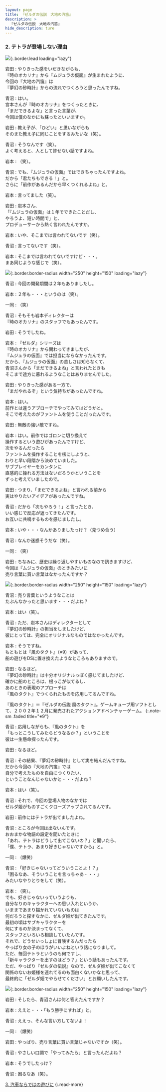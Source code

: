 ```yaml
---
layout: page
title: 『ゼルダの伝説　大地の汽笛』
description: >
  『ゼルダの伝説　大地の汽笛』
hide_description: ture
---
```


### 2. テトラが登場しない理由

![](/interviews/jp/nds/bkij/vol1/img/mainvisual2.jpg){:.border.lead loading="lazy"}

岩田
: やりきった感をいだきながらも、<br>『時のオカリナ』から『ムジュラの仮面』が生まれたように、<br>今回の『大地の汽笛』は<br>『夢幻の砂時計』からの流れでつくろうと思ったんですね。

青沼
: はい。<br>宮本さんが『時のオカリナ』をつくったときに、<br>「まだできるよな」と言った言葉が、<br>今回は僕のなかにも蘇ったといいますか。

岩田
: 教え子が、「ひどい」と思いながらも<br>そのまた教え子に同じことをするみたいな（笑）。

青沼
: そうなんです（笑）。<br>よく考えると、人として許せない話ですよね。

岩本
: （笑）。

青沼
: でも、『ムジュラの仮面』ではできちゃったんですよね。<br>だから「君たちもできる！」と。<br>さらに「前作があるんだから早くつくれるよね」と。

岩本
: 言ってました（笑）。

岩田
: 岩本さん、<br>「『ムジュラの仮面』は１年でできたことだし、<br>やろうよ、短い時間で」と、<br>プロデューサーから熱く言われたんですか。

岩本
: いや、そこまでは言われてないです（笑）。

青沼
: 言ってないです（笑）。

岩本
: そこまでは言われてないですけど・・・。<br>まあ同じような感じで（笑）。

![](/interviews/jp/nds/bkij/vol1/img/photo5.jpg){:.border.border-radius width="250" height="150" loading="lazy"}

青沼
: 今回の開発期間は２年もありましたし。

岩本
: ２年も・・・というのは（笑）。

一同
: （笑）

青沼
: そもそも岩本ディレクターは<br>『時のオカリナ』のスタッフでもあったんです。

岩田
: そうでしたね。

岩本
: 『ゼルダ』シリーズは<br>『時のオカリナ』から関わってきましたが、<br>『ムジュラの仮面』では担当にならなかったんです。<br>だから、『ムジュラの仮面』の苦しさは知らなくて、<br>青沼さんから「まだできるよね」と言われたときも<br>そこまで途方に暮れるようなことはありませんでした。

岩田
: やりきった感がある一方で、<br>「まだやれるぞ」という気持ちがあったんですね。

岩本
: はい。<br>前作とは違うアプローチでやってみてはどうかと。<br>そこで考えたのがファントムを使うことだったんです。

岩田
: 無敵の強い敵ですね。

岩本
: はい。前作ではゴロンに切り換えて<br>操作するという遊びがあったんですけど、<br>次をやるんだったら<br>ファントムを操作することを核にしようと、<br>わりと早い段階から決めていました。<br>サブプレイヤーをカンタンに<br>直感的に操れる方法はないだろうかということを<br>ずっと考えていましたので。

岩田
: つまり、「まだできるよね」と言われる前から<br>実はやりたいアイデアがあったんですね。

青沼
:   だから「次もやろう！」と言ったとき、<br>いい感じで反応が返ってきたんです。<br>お互いに共鳴するものを感じましたし。

岩本
: いや・・・なんかありましたっけ？（見つめ合う）

青沼
: なんか迷惑そうだな（笑）。

一同
: （笑）

岩田
: ちなみに、歴史は繰り返しやすいものなので訊きますけど、<br>今回は『ムジュラの仮面』のときみたいに<br>売り言葉に買い言葉はなかったんですか？

![](/interviews/jp/nds/bkij/vol1/img/photo6.jpg){:.border.border-radius width="250" height="150" loading="lazy"}

青沼
: 売り言葉というようなことは<br>たぶんなかったと思います・・・だよね？

岩本
: はい（笑）。

青沼
: ただ、岩本さんはディレクターとして<br>『夢幻の砂時計』の担当をしましたけど、<br>彼にとっては、完全にオリジナルなものではなかったんです。

岩本
: そうですね。<br>もともとは『風のタクト』（※9）があって、<br>船の遊びをDSに置き換えたようなところもありますので。

岩田
: なるほど。<br>『夢幻の砂時計』は十分オリジナルっぽく感じてましたけど、<br>確かに船のところは、根っこが似てるし、<br>あのときの表現のアプローチは<br>『風のタクト』でつくられたものを応用してるんですね。


『風のタクト』＝『ゼルダの伝説 風のタクト』。ゲームキューブ用ソフトとして、２００２年１２月に発売されたアクションアドベンチャーゲーム。
{:.note-sm .faded title="※9"}

青沼
: 応用しながらも、『風のタクト』を<br>「もっとこうしてみたらどうなるか？」ということを<br>彼は一生懸命探ったんです。

岩田
: なるほど。

青沼
: その結果、『夢幻の砂時計』として実を結んだんですね。<br>だから今回の『大地の汽笛』では<br>自分で考えたものを自由につくりたい、<br>ということなんじゃないかと・・・だよね？

岩本
: はい（笑）。

青沼
: それで、今回の登場人物のなかでは<br>ゼルダ姫がものすごくクローズアップされてるんです。

岩田
: 前作にはテトラが出てましたよね。

青沼
: ところが今回は出ないんです。<br>おおまかな物語の設定を聞いたときに<br>「あれ、テトラはどうして出てこないの？」と聞いたら、<br>「僕、テトラ、あまり好きじゃないですから」と。

一同
: （爆笑）

青沼
: 「好きじゃないってどういうことよ！？」<br>「困るなあ、そういうことを言っちゃあ・・・」<br>みたいなやりとりをして（笑）。

岩本
: （笑）。<br>でも、好きじゃないっていうよりも、<br>自分なりのキャラクターへの思い入れというか、<br>いままであまり描かれていないものは<br>何だろうと探すなかに、ゼルダ姫が出てきたんです。<br>最初の頃はサブキャラクターを<br>何にするのか決まってなくて、<br>スタッフといろいろ相談していたんです。<br>それで、どうせいっしょに冒険するんだったら<br>やっぱり女の子のほうがいいよねという話になりまして。<br>ただ、毎回テトラというのも何ですし、<br>「新キャラクターを出すのはどう？」という話もあったんです。<br>ただ、やっぱり『ゼルダの伝説』なので、ゼルダ姫が出てこなくて<br>関係のないお姫様を連れてるのも面白くないかなと思って、<br>最終的に「ゼルダ姫でやらせてください」とお願いしたんです。

![](/interviews/jp/nds/bkij/vol1/img/photo7.jpg){:.border.border-radius width="250" height="150" loading="lazy"}

岩田
: そしたら、青沼さんは何と答えたんですか？

岩本
: ええと・・・「もう勝手にすれば」と。

青沼
: ええっ、そんな言い方してないよ！

一同
: （爆笑）

岩田
: やっぱり、売り言葉に買い言葉じゃないですか（笑）。

青沼
: やさしい口調で「やってみたら」と言ったんだよね？

岩本
: そうでしたっけ？

青沼
: 困るなあ（笑）。


[3. 汽車ならではの遊びに](3.md)
{:.read-more}

